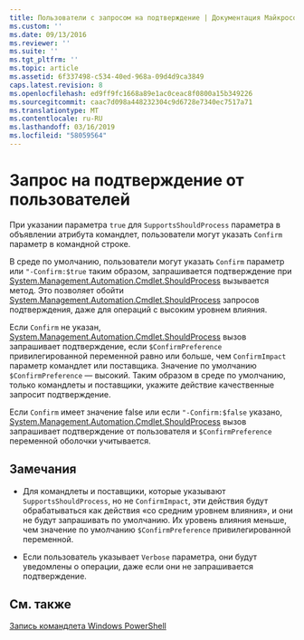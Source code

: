 ```yaml
---
title: Пользователи с запросом на подтверждение | Документация Майкрософт
ms.custom: ''
ms.date: 09/13/2016
ms.reviewer: ''
ms.suite: ''
ms.tgt_pltfrm: ''
ms.topic: article
ms.assetid: 6f337498-c534-40ed-968a-09d4d9ca3849
caps.latest.revision: 8
ms.openlocfilehash: ed9ff9fc1668a89e1ac0ceac8f0800a15b349226
ms.sourcegitcommit: caac7d098a448232304c9d6728e7340ec7517a71
ms.translationtype: MT
ms.contentlocale: ru-RU
ms.lasthandoff: 03/16/2019
ms.locfileid: "58059564"
---
```

# <a name="users-requesting-confirmation"></a>Запрос на подтверждение от пользователей

При указании параметра `true` для `SupportsShouldProcess` параметра в объявлении атрибута командлет, пользователи могут указать `Confirm` параметр в командной строке.

В среде по умолчанию, пользователи могут указать `Confirm` параметр или `"-Confirm:$true` таким образом, запрашивается подтверждение при [System.Management.Automation.Cmdlet.ShouldProcess](/dotnet/api/System.Management.Automation.Cmdlet.ShouldProcess) вызывается метод. Это позволяет обойти [System.Management.Automation.Cmdlet.ShouldProcess](/dotnet/api/System.Management.Automation.Cmdlet.ShouldProcess) запросов подтверждения, даже для операций с высоким уровнем влияния.

Если `Confirm` не указан, [System.Management.Automation.Cmdlet.ShouldProcess](/dotnet/api/System.Management.Automation.Cmdlet.ShouldProcess) вызов запрашивает подтверждение, если `$ConfirmPreference` привилегированной переменной равно или больше, чем `ConfirmImpact` параметр командлет или поставщика. Значение по умолчанию `$ConfirmPreference` — высокий. Таким образом в среде по умолчанию, только командлеты и поставщики, укажите действие качественные запросит подтверждение.

Если `Confirm` имеет значение false или если `"-Confirm:$false` указано, [System.Management.Automation.Cmdlet.ShouldProcess](/dotnet/api/System.Management.Automation.Cmdlet.ShouldProcess) вызов запрашивает подтверждение от пользователя и `$ConfirmPreference` переменной оболочки учитывается.

## <a name="remarks"></a>Замечания

- Для командлеты и поставщики, которые указывают `SupportsShouldProcess`, но не `ConfirmImpact`, эти действия будут обрабатываться как действия «со средним уровнем влияния», и они не будут запрашивать по умолчанию. Их уровень влияния меньше, чем значение по умолчанию `$ConfirmPreference` привилегированной переменной.

- Если пользователь указывает `Verbose` параметра, они будут уведомлены о операции, даже если они не запрашивается подтверждение.

## <a name="see-also"></a>См. также

[Запись командлета Windows PowerShell](./writing-a-windows-powershell-cmdlet.md)
